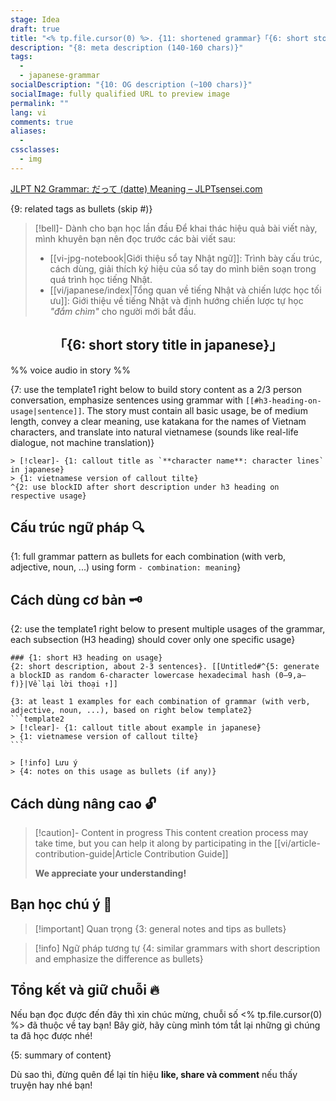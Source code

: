 ```yaml
---
stage: Idea
draft: true
title: "<% tp.file.cursor(0) %>. {11: shortened grammar}「{6: short story title in vietnamese}」"
description: "{8: meta description (140‑160 chars)}"
tags:
  - 
  - japanese-grammar
socialDescription: "{10: OG description (~100 chars)}"
socialImage: fully qualified URL to preview image
permalink: ""
lang: vi
comments: true
aliases:
  - 
cssclasses:
  - img
---
```



[JLPT N2 Grammar: だって (datte) Meaning – JLPTsensei.com](https://jlptsensei.com/learn-japanese-grammar/%e3%81%a0%e3%81%a3%e3%81%a6-datte-meaning/)

{9: related tags as bullets (skip #)}

> [!bell]- Dành cho bạn học lần đầu
> Để khai thác hiệu quả bài viết này, mình khuyên bạn nên đọc trước các bài viết sau:
> - [[vi-jpg-notebook|Giới thiệu sổ tay Nhật ngữ]]: Trình bày cấu trúc, cách dùng, giải thích ký hiệu của sổ tay do mình biên soạn trong quá trình học tiếng Nhật.   
> - [[vi/japanese/index|Tổng quan về tiếng Nhật và chiến lược học tối ưu]]: Giới thiệu về tiếng Nhật và định hướng chiến lược tự học *"đắm chìm"* cho người mới bắt đầu.

<h2 style="text-align:center">「{6: short story title in japanese}」</h2>

%% voice audio in story %%

{7: use the template1 right below to build story content as a 2/3 person conversation, emphasize sentences using grammar with `[[#h3-heading-on-usage|sentence]]`. The story must contain all basic usage, be of medium length, convey a clear meaning, use katakana for the names of Vietnam characters, and translate into natural vietnamese (sounds like real-life dialogue, not machine translation)}
```template1
> [!clear]- {1: callout title as `**character name**: character lines` in japanese}
> {1: vietnamese version of callout tilte}
^{2: use blockID after short description under h3 heading on respective usage}
```

## Cấu trúc ngữ pháp 🔍
{1: full grammar pattern as bullets for each combination (with verb, adjective, noun, ...) using form `- combination: meaning`}

## Cách dùng cơ bản 🗝️

{2: use the template1 right below to present multiple usages of the grammar, each subsection (H3 heading) should cover only one specific usage}
````template1
### {1: short H3 heading on usage}
{2: short description, about 2-3 sentences}. [[Untitled#^{5: generate a blockID as random 6-character lowercase hexadecimal hash (0–9,a–f)}|Về lại lời thoại ↑]]

{3: at least 1 examples for each combination of grammar (with verb, adjective, noun, ...), based on right below template2}
```template2
> [!clear]- {1: callout title about example in japanese}
> {1: vietnamese version of callout tilte}
```

> [!info] Lưu ý
> {4: notes on this usage as bullets (if any)}
````

## Cách dùng nâng cao 🔓

> [!caution]- Content in progress
> This content creation process may take time, but you can help it along by participating in the [[vi/article-contribution-guide|Article Contribution Guide]]
>
> **We appreciate your understanding!**

## Bạn học chú ý 👀

> [!important] Quan trọng
> {3: general notes and tips as bullets}

> [!info] Ngữ pháp tương tự
> {4: similar grammars with short description and emphasize the difference as bullets}

## Tổng kết và giữ chuỗi 🔥
Nếu bạn đọc được đến đây thì xin chúc mừng, chuỗi số <% tp.file.cursor(0) %> đã thuộc về tay bạn! Bây giờ, hãy cùng mình tóm tắt lại những gì chúng ta đã học được nhé!

{5: summary of content}

Dù sao thì, đừng quên để lại tín hiệu **like, share và comment** nếu thấy truyện hay nhé bạn!
